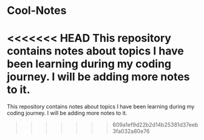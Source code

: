 # Cool-Notes
<<<<<<< HEAD
This repository contains notes about topics I have been learning during my coding journey. I will be adding more notes to it.
=======
This repository contains notes about topics I have been learning during my coding journey. I will be adding more notes to it.
>>>>>>> 609a1ef9d22b2d14b25381d37eeb3fa032a80e76
